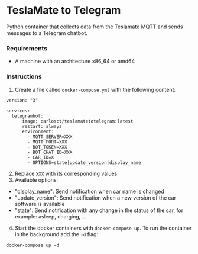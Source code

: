 # TeslaMate to Telegram

Python container that collects data from the Teslamate MQTT and sends messages to a Telegram chatbot.

### Requirements

* A machine with an architecture x86_64 or amd64

### Instructions

1. Create a file called `docker-compose.yml` with the following content:
~~~
version: "3"

services:
  telegrambot:
      image: carlosct/teslamatetotelegram:latest
      restart: always
      environment:
        - MQTT_SERVER=XXX
        - MQTT_PORT=XXX
        - BOT_TOKEN=XXX
        - BOT_CHAT_ID=XXX
        - CAR_ID=X
        - OPTIONS=state|update_version|display_name
~~~
2. Replace `XXX` with its corresponding values
3. Available options:
- "display_name": Send notification when car name is changed
- "update_version": Send notification when a new version of the car software is available
- "state": Send notification with any change in the status of the car, for example: asleep, charging, ...
4. Start the docker containers with `docker-compose up`. To run the container in the background add the `-d` flag:
~~~
docker-compose up -d
~~~
